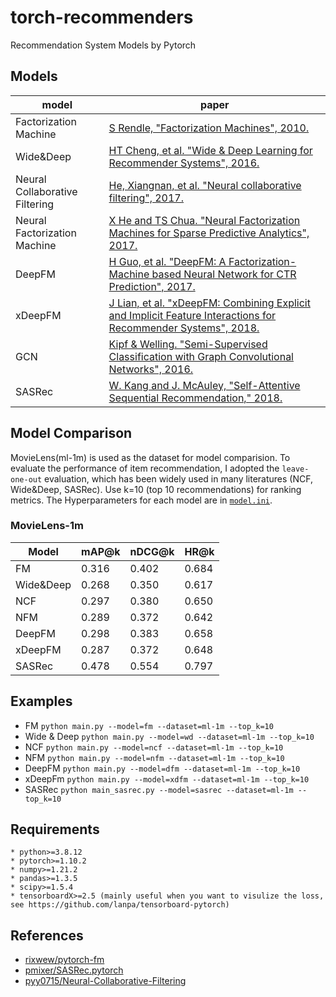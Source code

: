 # torch-recommenders
Recommendation System Models by Pytorch


## Models

|model|paper|
|------|---|
|Factorization Machine|[S Rendle, "Factorization Machines", 2010.](https://www.csie.ntu.edu.tw/~b97053/paper/Rendle2010FM.pdf)|
|Wide&Deep|[HT Cheng, et al. "Wide & Deep Learning for Recommender Systems", 2016.](https://arxiv.org/abs/1606.07792)|
|Neural Collaborative Filtering|[He, Xiangnan, et al. "Neural collaborative filtering", 2017.](https://dl.acm.org/doi/pdf/10.1145/3038912.3052569?casa_token=oEkUs-uK75EAAAAA:UAomJ1kzS9s3Mo8tTg7eoOmZo713fSxhr1wdX9i56MHZ-foO1WfEfHIkCVcw_T464oERdPbFm6sJdPs)|
|Neural Factorization Machine|[X He and TS Chua. "Neural Factorization Machines for Sparse Predictive Analytics", 2017.](https://arxiv.org/abs/1708.05027)|
|DeepFM|[H Guo, et al. "DeepFM: A Factorization-Machine based Neural Network for CTR Prediction", 2017.](https://arxiv.org/abs/1703.04247)|
|xDeepFM|[J Lian, et al. "xDeepFM: Combining Explicit and Implicit Feature Interactions for Recommender Systems", 2018.](https://arxiv.org/abs/1803.05170)|
|GCN|[Kipf & Welling. "Semi-Supervised Classification with Graph Convolutional Networks", 2016.](https://arxiv.org/abs/1609.02907)|
|SASRec|[W. Kang and J. McAuley, "Self-Attentive Sequential Recommendation," 2018.](https://arxiv.org/abs/1808.09781)|


## Model Comparison

MovieLens(ml-1m) is used as the dataset for model comparision.
To evaluate the performance of item recommendation, I adopted the `leave-one-out` evaluation, which has been widely used in many literatures (NCF, Wide&Deep, SASRec).
Use k=10 (top 10 recommendations) for ranking metrics.
The Hyperparameters for each model are in [`model.ini`](https://github.com/HardenKim/torch-recommenders/blob/master/torch_recommenders/config/model.ini).

### MovieLens-1m

| Model     | mAP@k | nDCG@k | HR@k  |
|-----------|-------|--------|-------|
| FM        | 0.316 | 0.402  | 0.684 |
| Wide&Deep | 0.268 | 0.350  | 0.617 |
| NCF       | 0.297 | 0.380  | 0.650 |
| NFM       | 0.289 | 0.372  | 0.642 |
| DeepFM    | 0.298 | 0.383  | 0.658 |
| xDeepFM   | 0.287 | 0.372  | 0.648 |
| SASRec    | 0.478 | 0.554  | 0.797 |



## Examples

- FM
  ```python main.py --model=fm --dataset=ml-1m --top_k=10```
- Wide & Deep
  ```python main.py --model=wd --dataset=ml-1m --top_k=10```
- NCF
  ```python main.py --model=ncf --dataset=ml-1m --top_k=10```
- NFM
  ```python main.py --model=nfm --dataset=ml-1m --top_k=10```
- DeepFM
  ```python main.py --model=dfm --dataset=ml-1m --top_k=10```
- xDeepFm
  ```python main.py --model=xdfm --dataset=ml-1m --top_k=10```
- SASRec
  ```python main_sasrec.py --model=sasrec --dataset=ml-1m --top_k=10```



## Requirements
	* python>=3.8.12
	* pytorch>=1.10.2
	* numpy>=1.21.2
	* pandas>=1.3.5
	* scipy>=1.5.4
	* tensorboardX>=2.5 (mainly useful when you want to visulize the loss, see https://github.com/lanpa/tensorboard-pytorch)


## References
- [rixwew/pytorch-fm](https://github.com/rixwew/pytorch-fm)
- [pmixer/SASRec.pytorch](https://github.com/pmixer/SASRec.pytorch)
- [pyy0715/Neural-Collaborative-Filtering](https://github.com/pyy0715/Neural-Collaborative-Filtering)